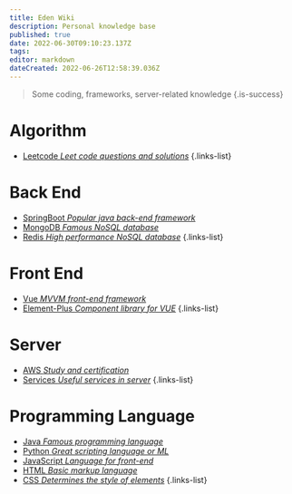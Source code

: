 ```yaml
---
title: Eden Wiki
description: Personal knowledge base
published: true
date: 2022-06-30T09:10:23.137Z
tags: 
editor: markdown
dateCreated: 2022-06-26T12:58:39.036Z
---
```


> Some coding, frameworks, server-related knowledge
{.is-success}

# Algorithm

- [Leetcode *Leet code questions and solutions*](/home/Algorithm/Leetcode)
{.links-list}

# Back End

- [SpringBoot *Popular java back-end framework*]()
- [MongoDB *Famous NoSQL database*]()
- [Redis *High performance NoSQL database*]()
{.links-list}

# Front End

- [Vue *MVVM front-end framework*]()
- [Element-Plus *Component library for VUE*]()
{.links-list}

# Server

- [AWS *Study and certification*](/home/Server/AWS)
- [Services *Useful services in server*](/home/Server/Services)
{.links-list}

# Programming Language

- [Java *Famous programming language*]()
- [Python *Great scripting language or ML*]()
- [JavaScript *Language for front-end*]()
- [HTML *Basic markup language*]()
- [CSS *Determines the style of elements*]()
{.links-list}
